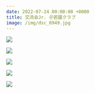 ```yaml
---
date: 2022-07-24 00:00:00 +0000
title: 交流会Jr. ＠若園クラブ
image: /img/dsc_0949.jpg
---
```

![](/img/dsc_0852.jpg)

![](/img/dsc_0870.jpg)

![](/img/dsc_0873.jpg)

![](/img/dsc_0023.jpg)

![](/img/dsc_0041.jpg)

![]()
